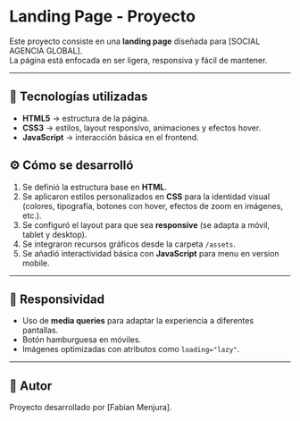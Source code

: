 # Landing Page - Proyecto

Este proyecto consiste en una **landing page** diseñada para [SOCIAL AGENCIA GLOBAL].  
La página está enfocada en ser ligera, responsiva y fácil de mantener.

---

## 🚀 Tecnologías utilizadas
- **HTML5** → estructura de la página.  
- **CSS3** → estilos, layout responsivo, animaciones y efectos hover.  
- **JavaScript**  → interacción básica en el frontend.  



## ⚙️ Cómo se desarrolló
1. Se definió la estructura base en **HTML**.  
2. Se aplicaron estilos personalizados en **CSS** para la identidad visual (colores, tipografía, botones con hover, efectos de zoom en imágenes, etc.).  
3. Se configuró el layout para que sea **responsive** (se adapta a móvil, tablet y desktop).  
4. Se integraron recursos gráficos desde la carpeta `/assets`.  
5. Se añadió interactividad básica con **JavaScript** para menu en version mobile.  

---

## 📱 Responsividad
- Uso de **media queries** para adaptar la experiencia a diferentes pantallas.  
- Botón hamburguesa en móviles.  
- Imágenes optimizadas con atributos como `loading="lazy"`.  

---

## 🙌 Autor
Proyecto desarrollado por [Fabian Menjura]. 
